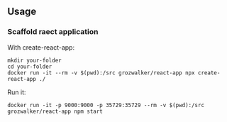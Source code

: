## Usage

### Scaffold raect application

With create-react-app:

```
mkdir your-folder
cd your-folder
docker run -it --rm -v $(pwd):/src grozwalker/react-app npx create-react-app ./
```

Run it:

```
docker run -it -p 9000:9000 -p 35729:35729 --rm -v $(pwd):/src grozwalker/react-app npm start
```